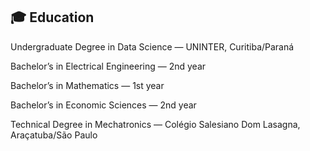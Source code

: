 ## 🎓 Education

Undergraduate Degree in Data Science — UNINTER, Curitiba/Paraná

Bachelor’s in Electrical Engineering — 2nd year

Bachelor’s in Mathematics — 1st year

Bachelor’s in Economic Sciences — 2nd year

Technical Degree in Mechatronics — Colégio Salesiano Dom Lasagna, Araçatuba/São Paulo
